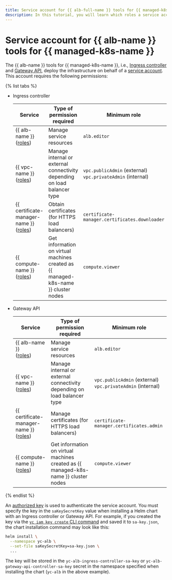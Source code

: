 ```yaml
---
title: Service account for {{ alb-full-name }} tools for {{ managed-k8s-full-name }}
description: In this tutorial, you will learn which roles a service account requires to use {{ alb-name }} tools for {{ managed-k8s-name }}.
---
```


# Service account for {{ alb-name }} tools for {{ managed-k8s-name }}


The {{ alb-name }} tools for {{ managed-k8s-name }}, i.e., [Ingress controller](index.md) and [Gateway API](../k8s-gateway-api/index.md), deploy the infrastructure on behalf of a [service account](../../../iam/concepts/users/service-accounts.md). This account requires the following permissions:


{% list tabs %}

- Ingress controller


  | Service | Type of permission required | Minimum role |
  | ----- | ----- | ----- |
  | {{ alb-name }}<br/>([roles](../../security/index.md)) | Manage service resources | `alb.editor` |
  | {{ vpc-name }}<br/>([roles](../../../vpc/security/index.md)) | Manage internal or external connectivity depending on load balancer type | `vpc.publicAdmin` (external)<br/>`vpc.privateAdmin` (internal) |
  | {{ certificate-manager-name }}<br/>([roles](../../../certificate-manager/security/index.md)) | Obtain certificates (for HTTPS load balancers) | `certificate-manager.certificates.downloader` |
  | {{ compute-name }}<br/>([roles](../../../compute/security/index.md)) | Get information on virtual machines created as {{ managed-k8s-name }} cluster nodes | `compute.viewer` |


- Gateway API

  | Service | Type of permission required | Minimum role |
  | ----- | ----- | ----- |
  | {{ alb-name }}<br/>([roles](../../security/index.md)) | Manage service resources | `alb.editor` |
  | {{ vpc-name }}<br/>([roles](../../../vpc/security/index.md)) | Manage internal or external connectivity depending on load balancer type | `vpc.publicAdmin` (external)<br/>`vpc.privateAdmin` (internal) |
  | {{ certificate-manager-name }}<br/>([roles](../../../certificate-manager/security/index.md)) | Manage certificates (for HTTPS load balancers) | `certificate-manager.certificates.admin` |
  | {{ compute-name }}<br/>([roles](../../../compute/security/index.md)) | Get information on virtual machines created as {{ managed-k8s-name }} cluster nodes | `compute.viewer` |
  
{% endlist %}


An [authorized key](../../../iam/concepts/authorization/key.md) is used to authenticate the service account. You must specify the key in the `saKeySecretKey` value when installing a Helm chart with an Ingress controller or Gateway API. For example, if you created the key via the [`yc iam key create` CLI command](../../../cli/cli-ref/iam/cli-ref/key/create.md) and saved it to `sa-key.json`, the chart installation command may look like this:

```bash
helm install \
  --namespace yc-alb \
  --set-file saKeySecretKey=sa-key.json \
  ...
```

The key will be stored in the `yc-alb-ingress-controller-sa-key` or `yc-alb-gateway-api-controller-sa-key` secret in the namespace specified when installing the chart (`yc-alb` in the above example).
